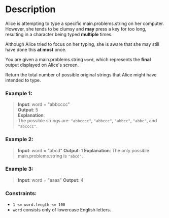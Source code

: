 # Description
Alice is attempting to type a specific main.problems.string on her computer. However, she tends to be clumsy and **may** press a key for too long, resulting in a character being typed **multiple** times.

Although Alice tried to focus on her typing, she is aware that she may still have done this **at most** once.

You are given a main.problems.string `word`, which represents the **final** output displayed on Alice's screen.

Return the total number of possible original strings that Alice might have intended to type.
### **Example 1:**

>**Input**: word = "abbcccc"  
**Output**: 5  
**Explanation**:  
The possible strings are: `"abbcccc"`, `"abbccc"`, `"abbcc"`, `"abbc"`, and `"abcccc"`.

### **Example 2:**

>**Input**: word = "abcd"
**Output**: 1
**Explanation**:
The only possible main.problems.string is `"abcd"`.

### **Example 3:**
>**Input**: word = "aaaa"
**Output**: 4

### Constraints:

* `1 <= word.length <= 100`
* `word` consists only of lowercase English letters.